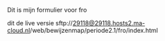 Dit is mijn formulier voor fro

dit de live versie  sftp://29118@29118.hosts2.ma-cloud.nl/web/bewijzenmap/periode2.1/fro/index.html
